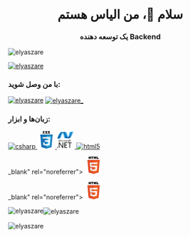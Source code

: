 <h1 align="center">سلام 👋، من الیاس هستم</h1>
<h3 align="center">یک توسعه دهنده Backend</h3>

<p align="left"> <img src="https:/ /komarev.com/ghpvc/?username=elyaszare&label=Profile%20views&color=0e75b6&style=flat" alt="elyaszare" /> </p>

<p align="left"> <a href="https://github. com/ryo-ma/github-profile-trophy"><img src="https://github-profile-trophy.vercel.app/?username=elyaszare" alt="elyaszare" /></a> </ p>

<h3 align="left">با من وصل شوید:</h3>
<p align="left">
<a href="https://twitter.com/elyaszare" target="blank"><img align "مرکز"src="https://raw.githubusercontent.com/rahuldkjain/github-profile-readme-generator/master/src/images/icons/Social/twitter.svg" alt="elyaszare" height="30" width=" 40" /></a>
<a href="https://instagram.com/elyaszare_" target="blank"><img align="center" src="https://raw.githubusercontent.com/rahuldkjain/github-profile-readme-generator /master/src/images/icons/Social/instagram.svg" alt="elyaszare_" height="30" width="40" /></a>
</p>

<h3 align="left">زبان‌ها و ابزار:</h3>
<p align="left"> <a href="https://www.w3schools.com/cs/" target="_blank" rel="noreferrer"> <img src="https://raw.githubusercontent. com/devicons/devicon/master/icons/csharp/csharp-original.svg" alt="csharp" width="40" height="40"/> </a> <a href="https://www. w3schools.com/css/" target="_blank" rel="noreferrer"> <img src="https://raw.githubusercontent.com/devicons/devicon/master/icons/css3/css3-original-wordmark.svg " alt="css3" width="40" height="40"/> </a> <a href="https://dotnet.microsoft.com/" target="_blank" rel="noreferrer"> <img src="https://raw.githubusercontent.com/devicons/devicon/master/icons/dot-net/dot-net-original-wordmark.svg" alt="dotnet" width="40" height="40 "/> </a> <a href="https://www.w3.org/html/" target="_blank" rel="noreferrer"> <img src="https://raw.githubusercontent.com /devicons/devicon/master/icons/html5/html5-original-wordmark.svg" alt="html5" width="40" height="40"/> </a> </p>_blank" rel="noreferrer"> <img src="https://raw.githubusercontent.com/devicons/devicon/master/icons/html5/html5-original-wordmark.svg" alt="html5" width="40 " height="40"/> </a> </p>_blank" rel="noreferrer"> <img src="https://raw.githubusercontent.com/devicons/devicon/master/icons/html5/html5-original-wordmark.svg" alt="html5" width="40 " height="40"/> </a> </p>

<p><img align="left" src="https://github-readme-stats.vercel.app/api/top-langs?username=elyaszare&show_icons=true&locale=en&layout=compact" alt="elyaszare" /> </p>

<p> <img align="center" src="https://github-readme-stats.vercel.app/api?username=elyaszare&show_icons=true&locale=en" alt="elyaszare" /> </p>

<p><img align="center" src="https://github-readme-streak-stats.herokuapp.com/?user=elyaszare&" alt="elyaszare" /></p>
